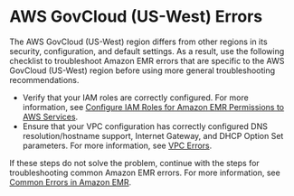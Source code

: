 # AWS GovCloud \(US\-West\) Errors<a name="emr-troubleshoot-error-govcloud"></a>

The AWS GovCloud \(US\-West\) region differs from other regions in its security, configuration, and default settings\. As a result, use the following checklist to troubleshoot Amazon EMR errors that are specific to the AWS GovCloud \(US\-West\) region before using more general troubleshooting recommendations\.
+ Verify that your IAM roles are correctly configured\. For more information, see [Configure IAM Roles for Amazon EMR Permissions to AWS Services](emr-iam-roles.md)\.
+ Ensure that your VPC configuration has correctly configured DNS resolution/hostname support, Internet Gateway, and DHCP Option Set parameters\. For more information, see [VPC Errors](emr-troubleshoot-error-vpc.md)\.

If these steps do not solve the problem, continue with the steps for troubleshooting common Amazon EMR errors\. For more information, see [Common Errors in Amazon EMR](emr-troubleshoot-errors.md)\. 